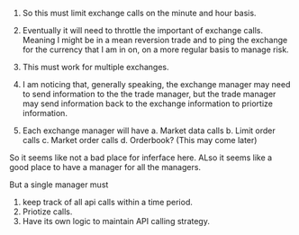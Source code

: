 


1. So this must limit exchange calls on the minute and hour basis.

2. Eventually it will need to throttle the important of exchange calls. Meaning I might be in a mean reversion trade and to ping the exchange for the currency that I am in on, on a more regular basis to manage risk.

3. This must work for multiple exchanges.

4. I am noticing that, generally speaking, the exchange manager may need to send information to the the trade manager, but the trade manager may send information back to the exchange information to priortize information.


5. Each exchange manager will have 
    a. Market data calls
    b. Limit order calls
    c. Market order calls
    d. Orderbook? (This may come later)


So it seems like not a bad place for inferface here.
ALso it seems like a good place to have a manager for all the managers.

But a single manager must
1. keep track of all api calls within a time period.
2. Priotize calls.
3. Have its own logic to maintain API calling strategy.

